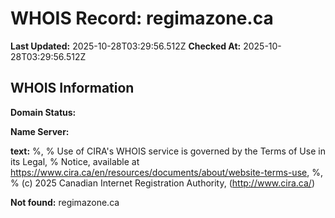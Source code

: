 # WHOIS Record: regimazone.ca

**Last Updated:** 2025-10-28T03:29:56.512Z
**Checked At:** 2025-10-28T03:29:56.512Z

## WHOIS Information

**Domain Status:** 

**Name Server:** 

**text:** %, % Use of CIRA's WHOIS service is governed by the Terms of Use in its Legal, % Notice, available at https://www.cira.ca/en/resources/documents/about/website-terms-use, %, % (c) 2025 Canadian Internet Registration Authority, (http://www.cira.ca/)

**Not found:** regimazone.ca

